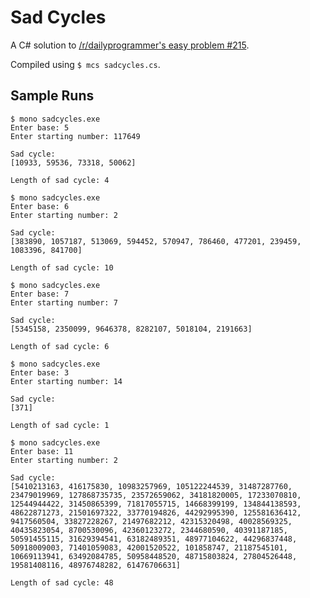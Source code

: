 # Sad Cycles
A C# solution to [/r/dailyprogrammer's easy problem #215](http://www.reddit.com/r/dailyprogrammer/comments/36cyxf/20150518_challenge_215_easy_sad_cycles/).

Compiled using `$ mcs sadcycles.cs`.

## Sample Runs

```shell-session
$ mono sadcycles.exe 
Enter base: 5
Enter starting number: 117649

Sad cycle:
[10933, 59536, 73318, 50062]

Length of sad cycle: 4
```
```shell-session
$ mono sadcycles.exe 
Enter base: 6
Enter starting number: 2

Sad cycle:
[383890, 1057187, 513069, 594452, 570947, 786460, 477201, 239459, 1083396, 841700]

Length of sad cycle: 10
```
```shell-session
$ mono sadcycles.exe 
Enter base: 7
Enter starting number: 7

Sad cycle:
[5345158, 2350099, 9646378, 8282107, 5018104, 2191663]

Length of sad cycle: 6
```
```shell-session
$ mono sadcycles.exe 
Enter base: 3
Enter starting number: 14

Sad cycle:
[371]

Length of sad cycle: 1
```
```shell-session
$ mono sadcycles.exe 
Enter base: 11
Enter starting number: 2

Sad cycle:
[5410213163, 416175830, 10983257969, 105122244539, 31487287760, 23479019969, 127868735735, 23572659062, 34181820005, 17233070810, 12544944422, 31450865399, 71817055715, 14668399199, 134844138593, 48622871273, 21501697322, 33770194826, 44292995390, 125581636412, 9417560504, 33827228267, 21497682212, 42315320498, 40028569325, 40435823054, 8700530096, 42360123272, 2344680590, 40391187185, 50591455115, 31629394541, 63182489351, 48977104622, 44296837448, 50918009003, 71401059083, 42001520522, 101858747, 21187545101, 10669113941, 63492084785, 50958448520, 48715803824, 27804526448, 19581408116, 48976748282, 61476706631]

Length of sad cycle: 48
```
